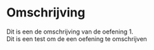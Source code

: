 # Omschrijving
Dit is een de omschrijving van de oefening 1.  
Dit is een test om de een oefening te omschrijven
